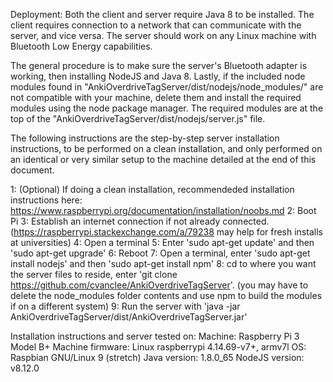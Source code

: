 Deployment:
Both the client and server require Java 8 to be installed. The client requires connection to 
a network that can communicate with the server, and vice versa. The server should work on any 
Linux machine with Bluetooth Low Energy capabilities. 

The general procedure is to make sure the server's Bluetooth adapter is working, then 
installing NodeJS and Java 8. Lastly, if the included node modules found in 
"AnkiOverdriveTagServer/dist/nodejs/node_modules/" are not compatible with your machine, 
delete them and install the required modules using the node package manager. The required 
modules are at the top of the "AnkiOverdriveTagServer/dist/nodejs/server.js" file.

The following instructions are the step-by-step server installation instructions, to be 
performed on a clean installation, and only performed on an identical or very similar setup
to the machine detailed at the end of this document.

1: (Optional) If doing a clean installation, recommendeded installation instructions here:
https://www.raspberrypi.org/documentation/installation/noobs.md
2: Boot Pi
3: Establish an internet connection if not already connected.
(https://raspberrypi.stackexchange.com/a/79238 may help for fresh installs at universities)
4: Open a terminal
5: Enter 'sudo apt-get update' and then 'sudo apt-get upgrade'
6: Reboot
7: Open a terminal, enter 'sudo apt-get install nodejs' and then 'sudo apt-get install npm'
8: cd to where you want the server files to reside, enter 
'git clone https://github.com/cvanclee/AnkiOverdriveTagServer'. (you may have to delete the 
node_modules folder contents and use npm to build the modules if on a different system)
9: Run the server with 'java -jar AnkiOverdriveTagServer/dist/AnkiOverdriveTagServer.jar'
	
Installation instructions and server tested on:
	Machine: Raspberry Pi 3 Model B+
	Machine firmware: Linux raspberrypi 4.14.69-v7+, armv7l
	OS: Raspbian GNU/Linux 9 (stretch)
	Java version: 1.8.0_65
	NodeJS version: v8.12.0
